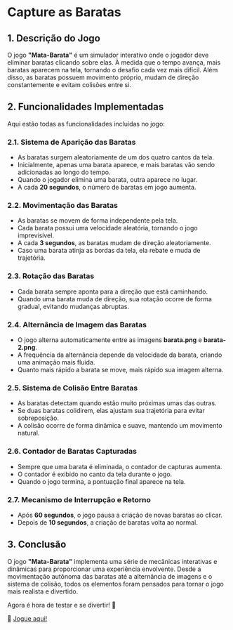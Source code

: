 # Capture as Baratas

## 1. Descrição do Jogo
O jogo **"Mata-Barata"** é um simulador interativo onde o jogador deve eliminar baratas clicando sobre elas. À medida que o tempo avança, mais baratas aparecem na tela, tornando o desafio cada vez mais difícil. Além disso, as baratas possuem movimento próprio, mudam de direção constantemente e evitam colisões entre si.

## 2. Funcionalidades Implementadas
Aqui estão todas as funcionalidades incluídas no jogo:

### 2.1. Sistema de Aparição das Baratas
- As baratas surgem aleatoriamente de um dos quatro cantos da tela.
- Inicialmente, apenas uma barata aparece, e mais baratas vão sendo adicionadas ao longo do tempo.
- Quando o jogador elimina uma barata, outra aparece no lugar.
- A cada **20 segundos**, o número de baratas em jogo aumenta.

### 2.2. Movimentação das Baratas
- As baratas se movem de forma independente pela tela.
- Cada barata possui uma velocidade aleatória, tornando o jogo imprevisível.
- A cada **3 segundos**, as baratas mudam de direção aleatoriamente.
- Caso uma barata atinja as bordas da tela, ela rebate e muda de trajetória.

### 2.3. Rotação das Baratas
- Cada barata sempre aponta para a direção que está caminhando.
- Quando uma barata muda de direção, sua rotação ocorre de forma gradual, evitando mudanças abruptas.

### 2.4. Alternância de Imagem das Baratas
- O jogo alterna automaticamente entre as imagens **barata.png** e **barata-2.png**.
- A frequência da alternância depende da velocidade da barata, criando uma animação mais fluida.
- Quanto mais rápido a barata se move, mais rápido sua imagem alterna.

### 2.5. Sistema de Colisão Entre Baratas
- As baratas detectam quando estão muito próximas umas das outras.
- Se duas baratas colidirem, elas ajustam sua trajetória para evitar sobreposição.
- A colisão ocorre de forma dinâmica e suave, mantendo um movimento natural.

### 2.6. Contador de Baratas Capturadas
- Sempre que uma barata é eliminada, o contador de capturas aumenta.
- O contador é exibido no canto da tela durante o jogo.
- Quando o jogo termina, a pontuação final aparece na tela.

### 2.7. Mecanismo de Interrupção e Retorno
- Após **60 segundos**, o jogo pausa a criação de novas baratas ao clicar.
- Depois de **10 segundos**, a criação de baratas volta ao normal.

## 3. Conclusão
O jogo **"Mata-Barata"** implementa uma série de mecânicas interativas e dinâmicas para proporcionar uma experiência envolvente. Desde a movimentação autônoma das baratas até a alternância de imagens e o sistema de colisão, todos os elementos foram pensados para tornar o jogo mais realista e divertido.

Agora é hora de testar e se divertir! 🚀

🔗 [Jogue aqui!](https://rodrigoms.github.io/cockroach-catching-game/)
